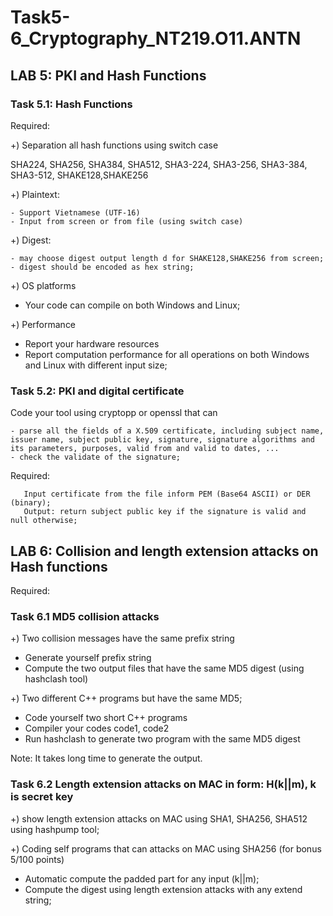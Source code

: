 # Task5-6_Cryptography_NT219.O11.ANTN
## LAB 5: PKI and Hash Functions

### Task 5.1: Hash Functions

Required:

+) Separation all hash functions using switch case

SHA224, SHA256, SHA384, SHA512, SHA3-224, SHA3-256, SHA3-384, SHA3-512, SHAKE128,SHAKE256 

+) Plaintext:

    - Support Vietnamese (UTF-16)
    - Input from screen or from file (using switch case)
    
+) Digest:

    - may choose digest output length d for SHAKE128,SHAKE256 from screen;
    - digest should be encoded as hex string;
    
 +) OS platforms
 
  - Your code can compile on both Windows and Linux;
    
+) Performance

  - Report your hardware resources
  - Report computation performance for all operations on both Windows and Linux with different input size;

### Task 5.2: PKI and digital certificate

Code your tool using cryptopp or openssl that can

	- parse all the fields of a X.509 certificate, including subject name, issuer name, subject public key, signature, signature algorithms and its parameters, purposes, valid from and valid to dates, ...
	- check the validate of the signature;
 
  Required:
  
       Input certificate from the file inform PEM (Base64 ASCII) or DER (binary);
       Output: return subject public key if the signature is valid and null otherwise;
       
## LAB 6: Collision and length extension attacks on Hash functions

Required:

### Task 6.1 MD5 collision attacks

+) Two collision messages have the same prefix string

 - Generate yourself prefix string
 - Compute the two output files that have the same MD5 digest (using hashclash tool)

+) Two different C++ programs but have the same MD5;

 - Code yourself two short C++ programs
 - Compiler your codes code1, code2
 - Run hashclash to generate two program with the same MD5 digest
   
Note: It takes long time to generate the output.

### Task 6.2 Length extension attacks on MAC  in form: H(k||m), k is secret key

+) show length extension attacks on MAC using SHA1, SHA256, SHA512 using hashpump tool;

+) Coding self programs that can attacks on MAC using SHA256 (for bonus 5/100 points)

 - Automatic compute the padded part for any input (k||m);
 - Compute the digest using length extension attacks with any extend string;
